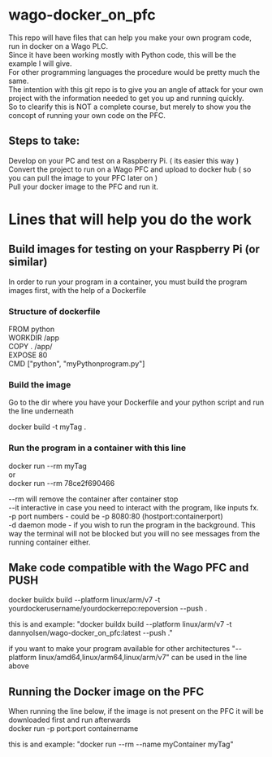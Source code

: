 # wago-docker_on_pfc
This repo will have files that can help you make your own program code, run in docker on a Wago PLC. \
Since it have been working mostly with Python code, this will be the example I will give. \
For other programming languages the procedure would be pretty much the same. \
The intention with this git repo is to give you an angle of attack for your own project with the information needed to get you up and running quickly.\
So to clearify this is NOT a complete course, but merely to show you the concopt of running your own code on the PFC.

## Steps to take:
Develop on your PC and test on a Raspberry Pi.                        ( its easier this way ) \
Convert the project to run on a Wago PFC and upload to docker hub     ( so you can pull the image to your PFC later on ) \
Pull your docker image to the PFC and run it.

# Lines that will help you do the work
## Build images for testing on your Raspberry Pi (or similar)
In order to run your program in a container, you must build the program images first, with the help of a Dockerfile

### Structure of dockerfile
FROM python       \
WORKDIR /app      \
COPY . /app/      \
EXPOSE 80         \
CMD ["python", "myPythonprogram.py"]

### Build the image
Go to the dir where you have your Dockerfile and your python script and run the line underneath

docker build -t myTag .

### Run the program in a container with this line
docker run --rm myTag \
or \
docker run --rm 78ce2f690466

--rm will remove the container after container stop \
--it interactive in case you need to interact with the program, like inputs fx. \
-p port numbers - could be -p 8080:80 (hostport:containerport) \
-d daemon mode - if you wish to run the program in the background. This way the terminal will not be blocked but you will no see messages from the running container either.

## Make code compatible with the Wago PFC and PUSH
docker buildx build --platform linux/arm/v7 -t yourdockerusername/yourdockerrepo:repoversion --push .

this is and example: "docker buildx build --platform linux/arm/v7 -t dannyolsen/wago-docker_on_pfc:latest --push ."

if you want to make your program available for other architectures "--platform linux/amd64,linux/arm64,linux/arm/v7" can be used in the line above

## Running the Docker image on the PFC
When running the line below, if the image is not present on the PFC it will be downloaded first and run afterwards \
docker run -p port:port containername

this is and example: "docker run --rm --name myContainer myTag"

